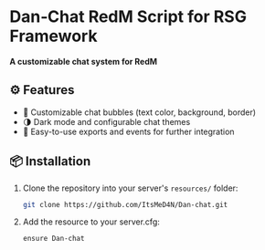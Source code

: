 # Dan‑Chat RedM Script for RSG Framework

**A customizable chat system for RedM**
## ⚙️ Features

- 🎨 Customizable chat bubbles (text color, background, border)  
- 🌗 Dark mode and configurable chat themes  
- 🔐 Easy-to-use exports and events for further integration

## 📦 Installation

1. Clone the repository into your server's `resources/` folder:
   ```bash
   git clone https://github.com/ItsMeD4N/Dan-chat.git
2. Add the resource to your server.cfg:
   ```bash
   ensure Dan-chat
